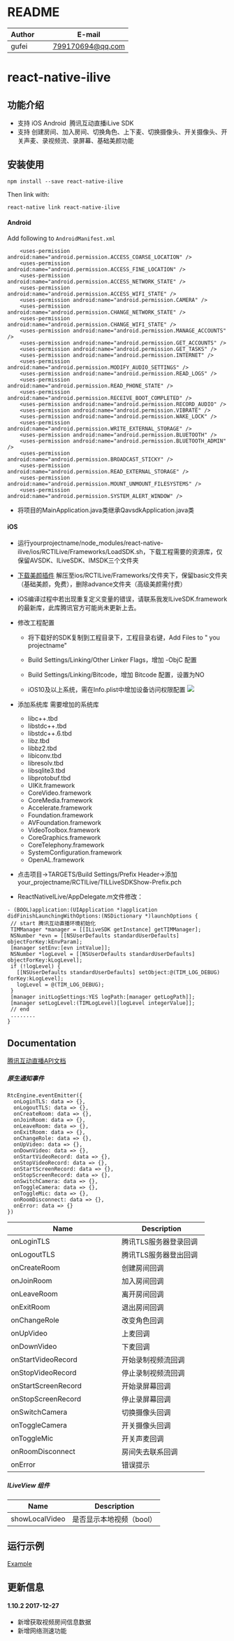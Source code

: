 # README
| Author        |     E-mail      |
| ------------- |:---------------:|
| gufei         | 799170694@qq.com|

# react-native-ilive 

## 功能介绍

- 支持 iOS Android  腾讯互动直播iLive SDK
- 支持 创建房间、加入房间、切换角色、上下麦、切换摄像头、开关摄像头、开关声麦、录视频流、录屏幕、基础美颜功能

## 安装使用

 `npm install --save react-native-ilive`

Then link with:

 `react-native link react-native-ilive`

#### Android

Add following to `AndroidManifest.xml`
    
```
    <uses-permission android:name="android.permission.ACCESS_COARSE_LOCATION" />
    <uses-permission android:name="android.permission.ACCESS_FINE_LOCATION" />
    <uses-permission android:name="android.permission.ACCESS_NETWORK_STATE" />
    <uses-permission android:name="android.permission.ACCESS_WIFI_STATE" />
    <uses-permission android:name="android.permission.CAMERA" />
    <uses-permission android:name="android.permission.CHANGE_NETWORK_STATE" />
    <uses-permission android:name="android.permission.CHANGE_WIFI_STATE" />
    <uses-permission android:name="android.permission.MANAGE_ACCOUNTS" />
    <uses-permission android:name="android.permission.GET_ACCOUNTS" />
    <uses-permission android:name="android.permission.GET_TASKS" />
    <uses-permission android:name="android.permission.INTERNET" />
    <uses-permission android:name="android.permission.MODIFY_AUDIO_SETTINGS" />
    <uses-permission android:name="android.permission.READ_LOGS" />
    <uses-permission android:name="android.permission.READ_PHONE_STATE" />
    <uses-permission android:name="android.permission.RECEIVE_BOOT_COMPLETED" />
    <uses-permission android:name="android.permission.RECORD_AUDIO" />
    <uses-permission android:name="android.permission.VIBRATE" />
    <uses-permission android:name="android.permission.WAKE_LOCK" />
    <uses-permission android:name="android.permission.WRITE_EXTERNAL_STORAGE" />
    <uses-permission android:name="android.permission.BLUETOOTH" />
    <uses-permission android:name="android.permission.BLUETOOTH_ADMIN" />
    <uses-permission android:name="android.permission.BROADCAST_STICKY" />
    <uses-permission android:name="android.permission.READ_EXTERNAL_STORAGE" />
    <uses-permission android:name="android.permission.MOUNT_UNMOUNT_FILESYSTEMS" />
    <uses-permission android:name="android.permission.SYSTEM_ALERT_WINDOW" />
```
* 将项目的MainApplication.java类继承QavsdkApplication.java类

#### iOS

* 运行yourprojectname/node_modules/react-native-ilive/ios/RCTILive/Frameworks/LoadSDK.sh，下载工程需要的资源库，仅保留AVSDK、ILiveSDK、IMSDK三个文件夹
* [下载美颜插件](http://dldir1.qq.com/hudongzhibo/ILiveSDK/TXMVideoPreprocessor_3.3.0.zip)
  解压至ios/RCTILive/Frameworks/文件夹下，保留basic文件夹（基础美颜，免费），删除advance文件夹（高级美颜需付费）
* iOS编译过程中若出现重复定义变量的错误，请联系我发ILiveSDK.framework的最新库，此库腾讯官方可能尚未更新上去。

* 修改工程配置

  *  将下载好的SDK复制到工程目录下，工程目录右键，Add Files to " you projectname"

  *  Build Settings/Linking/Other Linker Flags，增加 -ObjC 配置

  *  Build Settings/Linking/Bitcode，增加 Bitcode 配置，设置为NO

  *  iOS10及以上系统，需在Info.plist中增加设备访问权限配置
  ![](http://mc.qcloudimg.com/static/img/e7b7897cb79a5cb9a984938dd4b3fda3/image.png)


* 添加系统库
    需要增加的系统库
    *  libc++.tbd
    *  libstdc++.tbd
    *  libstdc++.6.tbd
    *  libz.tbd
    *  libbz2.tbd
    *  libiconv.tbd
    *  libresolv.tbd
    *  libsqlite3.tbd
    *  libprotobuf.tbd
    *  UIKit.framework
    *  CoreVideo.framework
    *  CoreMedia.framework
    *  Accelerate.framework
    *  Foundation.framework
    *  AVFoundation.framework
    *  VideoToolbox.framework
    *  CoreGraphics.framework
    *  CoreTelephony.framework
    *  SystemConfiguration.framework
    *  OpenAL.framework

* 点击项目->TARGETS/Build Settings/Prefix Header->添加your_projectname/RCTILive/TILLiveSDKShow-Prefix.pch

* ReactNativeILive/AppDelegate.m文件修改：
 ```
- (BOOL)application:(UIApplication *)application didFinishLaunchingWithOptions:(NSDictionary *)launchOptions {
  // start 腾讯互动直播环境初始化
  TIMManager *manager = [[ILiveSDK getInstance] getTIMManager];
  NSNumber *evn = [[NSUserDefaults standardUserDefaults] objectForKey:kEnvParam];
  [manager setEnv:[evn intValue]];
  NSNumber *logLevel = [[NSUserDefaults standardUserDefaults] objectForKey:kLogLevel];
  if (!logLevel) {
    [[NSUserDefaults standardUserDefaults] setObject:@(TIM_LOG_DEBUG) forKey:kLogLevel];
    logLevel = @(TIM_LOG_DEBUG);
  }
  [manager initLogSettings:YES logPath:[manager getLogPath]];
  [manager setLogLevel:(TIMLogLevel)[logLevel integerValue]];
  // end
  ........
}
 ```
## Documentation

[腾讯互动直播API文档](https://cloud.tencent.com/document/product/268/8424)

 ##### 原生通知事件

```
RtcEngine.eventEmitter({
  onLoginTLS: data => {},
  onLogoutTLS: data => {},
  onCreateRoom: data => {},
  onJoinRoom: data => {},
  onLeaveRoom: data => {},
  onExitRoom: data => {},
  onChangeRole: data => {},
  onUpVideo: data => {},
  onDownVideo: data => {},
  onStartVideoRecord: data => {},
  onStopVideoRecord: data => {},
  onStartScreenRecord: data => {},
  onStopScreenRecord: data => {},
  onSwitchCamera: data => {},
  onToggleCamera: data => {},
  onToggleMic: data => {},
  onRoomDisconnect: data => {},
  onError: data => {}
})
```

| Name                      | Description  |
| ------------------------- | ------------ |
| onLoginTLS | 腾讯TLS服务器登录回调 |
| onLogoutTLS      | 腾讯TLS服务器登出回调    |
| onCreateRoom             | 创建房间回调 |
| onJoinRoom              | 加入房间回调   |
| onLeaveRoom                   | 离开房间回调 |
| onExitRoom                 | 退出房间回调  |
| onChangeRole            | 改变角色回调  |
| onUpVideo            | 上麦回调  |
| onDownVideo | 下麦回调 |
| onStartVideoRecord      | 开始录制视频流回调    |
| onStopVideoRecord             | 停止录制视频流回调 |
| onStartScreenRecord              | 开始录屏幕回调 |
| onStopScreenRecord                   | 停止录屏幕回调 |
| onSwitchCamera                 | 切换摄像头回调 |
| onToggleCamera            | 开关摄像头回调  |
| onToggleMic            | 开关声麦回调  |
| onRoomDisconnect            | 房间失去联系回调 |
| onError            | 错误提示|

##### ILiveView 组件

| Name           | Description          |
| -------------- | -------------------- |
| showLocalVideo | 是否显示本地视频（bool）       |


## 运行示例

[Example](https://github.com/midas-gufei/RNILiveExample)


## 更新信息
#### 1.10.2 2017-12-27
- 新增获取视频房间信息数据
- 新增网络测速功能


